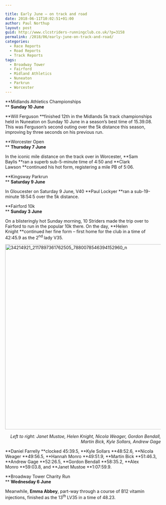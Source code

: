 ```yaml
---

title: Early June – on track and road
date: 2018-06-11T10:02:51+01:00
author: Paul Northup
layout: post
guid: http://www.clcstriders-runningclub.co.uk/?p=3158
permalink: /2018/06/early-june-on-track-and-road/
categories:
  - Race Reports
  - Road Reports
  - Track Reports
tags:
  - Broadway Tower
  - Fairford
  - Midland Athletics
  - Nuneaton
  - Parkrun
  - Worcester
---
```

**Midlands Athletics Championships  
** **Sunday 10 June**

**Will Ferguson **finished 12th in the Midlands 5k track championships held in Nuneaton on Sunday 10 June in a season’s best time of 15.39.08. This was Ferguson’s second outing over the 5k distance this season, improving by three seconds on his previous run.

**Worcester Open  
** **Thursday 7 June**

In the iconic mile distance on the track over in Worcester, **Sam Baylis **ran a superb sub-5-minute time of 4:50 and **Clark Lawson **continued his hot form, registering a mile PB of 5:06.

**Kingsway Parkrun  
** **Saturday 9 June**

In Gloucester on Saturday 9 June, V40 **Paul Lockyer **ran a sub-19-minute 18:54:5 over the 5k distance.

**Fairford 10k  
** **Sunday 3 June**

On a blisteringly hot Sunday morning, 10 Striders made the trip over to Fairford to run in the popular 10k there. On the day, **Helen Knight **continued her fine form – first home for the club in a time of 42:45.9 as the 2<sup>nd </sup>lady V35.

[<img class="alignnone wp-image-3159" src="http://www.clcstriders-runningclub.co.uk/wplive/wp-content/uploads/2018/06/34214921_2117897361762505_7880078546394152960_n.jpg" alt="34214921_2117897361762505_7880078546394152960_n" width="800" height="600" srcset="http://www.clcstriders-runningclub.co.uk/wplive/wp-content/uploads/2018/06/34214921_2117897361762505_7880078546394152960_n.jpg 960w, http://www.clcstriders-runningclub.co.uk/wplive/wp-content/uploads/2018/06/34214921_2117897361762505_7880078546394152960_n-300x225.jpg 300w, http://www.clcstriders-runningclub.co.uk/wplive/wp-content/uploads/2018/06/34214921_2117897361762505_7880078546394152960_n-768x576.jpg 768w" sizes="(max-width: 800px) 100vw, 800px" />](http://www.clcstriders-runningclub.co.uk/wplive/wp-content/uploads/2018/06/34214921_2117897361762505_7880078546394152960_n.jpg)

<p style="text-align: right;">
  <em>Left to right: Janet Mustoe, Helen Knight, Nicola Weager, Gordon Bendall, Martin Bick, Kyle Sollars, Andrew Gage</em>
</p>

**Daniel Farrelly **clocked 45:39.5, **Kyle Sollars **48:52.6, **Nicola Weager **49:56.5, **Hannah Monro **49:51.9, **Martin Bick **51:46.3, **Andrew Gage **52:26.5, **Gordon Bendall **58:35.2, **Alex Monro **59:03.8, and **Janet Mustoe **1:07:59.9.

**Broadway Tower Charity Run  
** **Wednesday 6 June**

Meanwhile, **Emma Abbey**, part-way through a course of B12 vitamin injections, finished as the 13<sup>th </sup>LV35 in a time of 48.23.

&nbsp;

&nbsp;